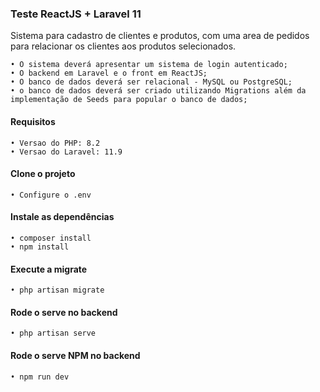 ### Teste ReactJS + Laravel 11
Sistema para cadastro de clientes e produtos, com uma area de pedidos para relacionar os clientes aos produtos selecionados.

```
• O sistema deverá apresentar um sistema de login autenticado;
• O backend em Laravel e o front em ReactJS;
• O banco de dados deverá ser relacional - MySQL ou PostgreSQL;
• o banco de dados deverá ser criado utilizando Migrations além da implementação de Seeds para popular o banco de dados;
```
#### Requisitos
```
• Versao do PHP: 8.2
• Versao do Laravel: 11.9
```
#### Clone o projeto
```
• Configure o .env
```
#### Instale as dependências
```
• composer install
• npm install
```
#### Execute a migrate
```
• php artisan migrate
```
#### Rode o serve no backend
```
• php artisan serve
```
#### Rode o serve NPM no backend
```
• npm run dev
```